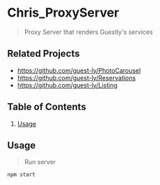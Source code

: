 # Chris_ProxyServer

> Proxy Server that renders Guestly's services

## Related Projects
  - https://github.com/guest-ly/PhotoCarousel
  - https://github.com/guest-ly/Reservations
  - https://github.com/guest-ly/Listing

## Table of Contents

1. [Usage](#Usage)

## Usage
> Run server
```sh
npm start
```
